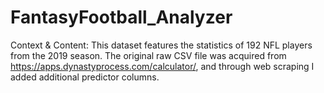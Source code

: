 # FantasyFootball_Analyzer

Context & Content:
This dataset features the statistics of 192 NFL players from the 2019 season. The original raw CSV file was acquired from https://apps.dynastyprocess.com/calculator/,
and through web scraping I added additional predictor columns. 



